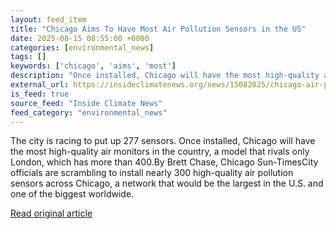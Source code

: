 ```yaml
---
layout: feed_item
title: "Chicago Aims To Have Most Air Pollution Sensors in the US"
date: 2025-08-15 08:55:00 +0000
categories: [environmental_news]
tags: []
keywords: ['chicago', 'aims', 'most']
description: "Once installed, Chicago will have the most high-quality air monitors in the country, a model that rivals only London, which has more than 400"
external_url: https://insideclimatenews.org/news/15082025/chicago-air-pollution-sensors/
is_feed: true
source_feed: "Inside Climate News"
feed_category: "environmental_news"
---
```


The city is racing to put up 277 sensors. Once installed, Chicago will have the most high-quality air monitors in the country, a model that rivals only London, which has more than 400.By Brett Chase, Chicago Sun-TimesCity officials are scrambling to install nearly 300 high-quality air pollution sensors across Chicago, a network that would be the largest in the U.S. and one of the biggest worldwide.

[Read original article](https://insideclimatenews.org/news/15082025/chicago-air-pollution-sensors/)
